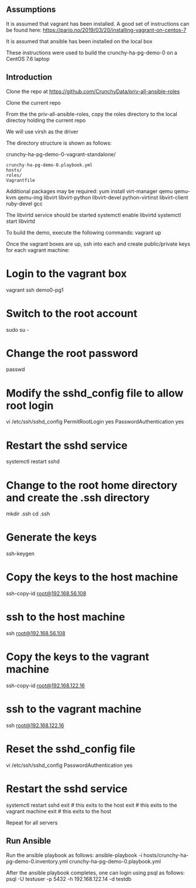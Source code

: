 Assumptions
-----------
It is assumed that vagrant has been installed.  A good set of instructions can be found here:
https://pario.no/2019/03/20/installing-vagrant-on-centos-7

It is assumed that ansible has been installed on the local box

These instructions were used to build the crunchy-ha-pg-demo-0 on a CentOS 7.6 laptop

Introduction
------------
Clone the repo at https://github.com/CrunchyData/priv-all-ansible-roles

Clone the current repo

From the the priv-all-ansible-roles, copy the roles directory to the local directoy holding the current repo

We will use virsh as the driver

The directory structure is shown as follows:

crunchy-ha-pg-demo-0-vagrant-standalone/

    crunchy-ha-pg-demo-0.playbook.yml
    hosts/
    roles/
    Vagrantfile

Additional packages may be required:
yum install virt-manager qemu qemu-kvm qemu-img libvirt libvirt-python libvirt-devel python-virtinst libvirt-client ruby-devel gcc

The libvirtd service should be started
systemctl enable  libvirtd 
systemctl start libvirtd

To build the demo, execute the following commands:
vagrant up

Once the vagrant boxes are up, ssh into each and create public/private keys for each vagrant machine:
# Login to the vagrant box
vagrant ssh demo0-pg1

# Switch to the root account
sudo su - 

# Change the root password
passwd

# Modify the sshd_config file to allow root login
vi /etc/ssh/sshd_config
PermitRootLogin yes
PasswordAuthentication yes

# Restart the sshd service
systemctl restart sshd

# Change to the root home directory and create the .ssh directory
mkdir .ssh
cd .ssh

# Generate the keys
ssh-keygen <enter> <enter>

# Copy the keys to the host machine
ssh-copy-id root@192.168.56.108

# ssh to the host machine
ssh root@192.168.56.108

# Copy the keys to the vagrant machine
ssh-copy-id root@192.168.122.16

# ssh to the vagrant machine
ssh root@192.168.122.16

# Reset the sshd_config file
vi /etc/ssh/sshd_config
PasswordAuthentication yes

# Restart the sshd service
systemctl restart sshd
exit # this exits to the host
exit # this exits to the vagrant machine
exit # this exits to the host

Repeat for all servers

Run Ansible
-----------
Run the ansible playbook as follows:
ansible-playbook -i hosts/crunchy-ha-pg-demo-0.inventory.yml crunchy-ha-pg-demo-0.playbook.yml

After the ansible playbook completes, one can login using psql as follows:
psql -U testuser -p 5432 -h 192.168.122.14 -d testdb

